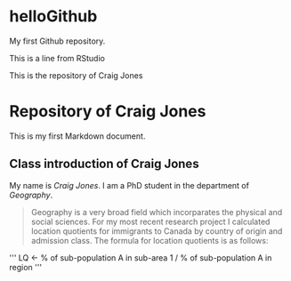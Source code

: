 helloGithub
===========

My first Github repository.

This is a line from RStudio

This is the repository of Craig Jones

Repository of Craig Jones
===============================================
This is my first Markdown document.
## Class introduction of Craig Jones
My name is _Craig Jones_. I am a PhD student in the department of *Geography*. 
>Geography is a very broad field which incorparates the physical and social sciences. For my most recent research project I calculated location quotients for immigrants to Canada by country of origin and admission class. The formula for location quotients is as follows:

'''
LQ <- % of sub-population A in sub-area 1 / % of sub-population A in region
'''
